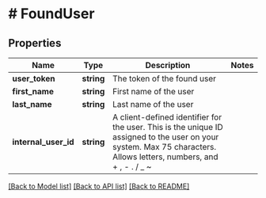 # # FoundUser

## Properties

Name | Type | Description | Notes
------------ | ------------- | ------------- | -------------
**user_token** | **string** | The token of the found user |
**first_name** | **string** | First name of the user |
**last_name** | **string** | Last name of the user |
**internal_user_id** | **string** | A client-defined identifier for the user. This is the unique ID assigned to the user on your system. Max 75 characters. Allows letters, numbers, and + , - . / _ ~ | |

[[Back to Model list]](../../README.md#models) [[Back to API list]](../../README.md#endpoints) [[Back to README]](../../README.md)
